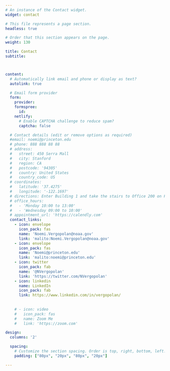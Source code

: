 ```yaml
---
# An instance of the Contact widget.
widget: contact

# This file represents a page section.
headless: true

# Order that this section appears on the page.
weight: 130

title: Contact
subtitle:



content:
  # Automatically link email and phone or display as text?
  autolink: true

  # Email form provider
  form:
    provider: 
    formspree:
      id:
    netlify:
      # Enable CAPTCHA challenge to reduce spam?
      captcha: false

  # Contact details (edit or remove options as required)
  #email: noemi@princeton.edu
  # phone: 888 888 88 88
  # address:
  #   street: 450 Serra Mall
  #   city: Stanford
  #   region: CA
  #   postcode: '94305'
  #   country: United States
  #   country_code: US
  # coordinates:
  #   latitude: '37.4275'
  #   longitude: '-122.1697'
  # directions: Enter Building 1 and take the stairs to Office 200 on Floor 2
  # office_hours:
  #   - 'Monday 10:00 to 13:00'
  #   - 'Wednesday 09:00 to 10:00'
  # appointment_url: 'https://calendly.com'
  contact_links:
    - icon: envelope
      icon_pack: fas
      name: 'Noemi.Vergopolan@noaa.gov'
      link: 'malito:Noemi.Vergopolan@noaa.gov'
    - icon: envelope
      icon_pack: fas
      name: 'Noemi@princeton.edu'
      link: 'malito:noemi@princeton.edu'
    - icon: twitter
      icon_pack: fab
      name: '@NVergopolan'
      link: 'https://twitter.com/NVergopolan'
    - icon: linkedin
      name: LinkedIn
      icon_pack: fab
      link: https://www.linkedin.com/in/vergopolan/
    
    
    # - icon: video
    #   icon_pack: fas
    #   name: Zoom Me
    #   link: 'https://zoom.com'

design:
  columns: '2'

  spacing:
    # Customize the section spacing. Order is top, right, bottom, left.
    padding: ["80px", "20px", "80px", "20px"]

---
```


